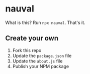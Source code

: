 # nauval

What is this? Run `npx nauval`. That's it.

## Create your own
1. Fork this repo
2. Update the `package.json` file
3. Update the `about.js` file
4. Publish your NPM package

